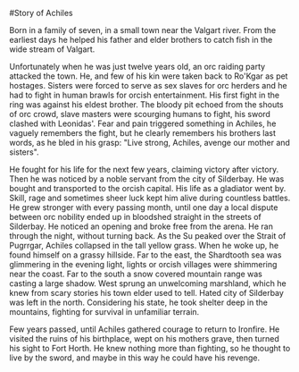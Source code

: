 #Story of Achiles

Born in a family of seven, in a small town near the Valgart river. From the
earliest days he helped his father and elder brothers to catch fish in the wide
stream of Valgart.

Unfortunately when he was just twelve years old, an orc raiding party attacked
the town. He, and few of his kin were taken back to Ro'Kgar as pet hostages.
Sisters were forced to serve as sex slaves for orc herders and he had to fight
in human brawls for orcish entertainment. His first fight in the ring was
against his eldest brother. The bloody pit echoed from the shouts of orc crowd,
slave masters were scourging humans to fight, his sword clashed with Leonidas'.
Fear and pain triggered something in Achiles, he vaguely remembers the fight,
but he clearly remembers his brothers last words, as he bled in his grasp:
"Live strong, Achiles, avenge our mother and sisters".

He fought for his life for the next few years, claiming victory after victory.
Then he was noticed by a noble servant from the city of Silderbay. He was
bought and transported to the orcish capital. His life as a gladiator went by.
Skill, rage and sometimes sheer luck kept him alive during countless battles.
He grew stronger with every passing month, until one day a local dispute
between orc nobility ended up in bloodshed straight in the streets of
Silderbay. He noticed an opening and broke free from the arena. He ran through
the night, without turning back. As the Su peaked over the Strait of Pugrrgar,
Achiles collapsed in the tall yellow grass. When he woke up, he found himself
on a grassy hillside. Far to the east, the Shardtooth sea was glimmering in the
evening light, lights or orcish villages were shimmering near the coast. Far to
the south a snow covered mountain range was casting a large shadow. West sprung
an unwelcoming marshland, which he knew from scary stories his town elder used
to tell. Hated city of Silderbay was left in the north. Considering his state,
he took shelter deep in the mountains, fighting for survival in unfamiliar
terrain.

Few years passed, until Achiles gathered courage to return to Ironfire. He
visited the ruins of his birthplace, wept on his mothers grave, then turned his
sight to Fort Horth. He knew nothing more than fighting, so he thought to live
by the sword, and maybe in this way he could have his revenge.
